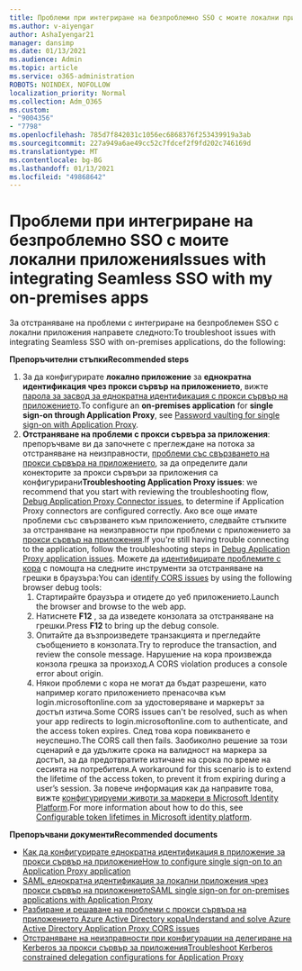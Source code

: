 ```yaml
---
title: Проблеми при интегриране на безпроблемно SSO с моите локални приложения
ms.author: v-aiyengar
author: AshaIyengar21
manager: dansimp
ms.date: 01/13/2021
ms.audience: Admin
ms.topic: article
ms.service: o365-administration
ROBOTS: NOINDEX, NOFOLLOW
localization_priority: Normal
ms.collection: Adm_O365
ms.custom:
- "9004356"
- "7798"
ms.openlocfilehash: 785d7f842031c1056ec6868376f253439919a3ab
ms.sourcegitcommit: 227a949a6ae49cc52c7fdcef2f9fd202c746169d
ms.translationtype: MT
ms.contentlocale: bg-BG
ms.lasthandoff: 01/13/2021
ms.locfileid: "49868642"
---
```

# <a name="issues-with-integrating-seamless-sso-with-my-on-premises-apps"></a><span data-ttu-id="45f18-102">Проблеми при интегриране на безпроблемно SSO с моите локални приложения</span><span class="sxs-lookup"><span data-stu-id="45f18-102">Issues with integrating Seamless SSO with my on-premises apps</span></span>

<span data-ttu-id="45f18-103">За отстраняване на проблеми с интегриране на безпроблемен SSO с локални приложения направете следното:</span><span class="sxs-lookup"><span data-stu-id="45f18-103">To troubleshoot issues with integrating Seamless SSO with on-premises applications, do the following:</span></span>

<span data-ttu-id="45f18-104">**Препоръчителни стъпки**</span><span class="sxs-lookup"><span data-stu-id="45f18-104">**Recommended steps**</span></span>

1. <span data-ttu-id="45f18-105">За да конфигурирате **локално приложение** за **еднократна идентификация чрез прокси сървър на приложението**, вижте [парола за засвод за еднократна идентификация с прокси сървър на приложението](https://docs.microsoft.com/azure/active-directory/manage-apps/application-proxy-configure-single-sign-on-password-vaulting).</span><span class="sxs-lookup"><span data-stu-id="45f18-105">To configure an **on-premises application** for **single sign-on through Application Proxy**, see [Password vaulting for single sign-on with Application Proxy](https://docs.microsoft.com/azure/active-directory/manage-apps/application-proxy-configure-single-sign-on-password-vaulting).</span></span>
1. <span data-ttu-id="45f18-106">**Отстраняване на проблеми с прокси сървъра за приложения**: препоръчваме ви да започнете с преглеждане на потока за отстраняване на неизправности, [проблеми със свързването на прокси сървъра на приложението](https://docs.microsoft.com/azure/active-directory/manage-apps/application-proxy-debug-connectors), за да определите дали конекторите за прокси сървъри за приложения са конфигурирани</span><span class="sxs-lookup"><span data-stu-id="45f18-106">**Troubleshooting Application Proxy issues**: we recommend that you start with reviewing the troubleshooting flow, [Debug Application Proxy Connector issues](https://docs.microsoft.com/azure/active-directory/manage-apps/application-proxy-debug-connectors), to determine if Application Proxy connectors are configured correctly.</span></span> <span data-ttu-id="45f18-107">Ако все още имате проблеми със свързването към приложението, следвайте стъпките за отстраняване на неизправности при проблеми с приложението за [прокси сървър на приложения](https://docs.microsoft.com/azure/active-directory/manage-apps/application-proxy-debug-apps).</span><span class="sxs-lookup"><span data-stu-id="45f18-107">If you're still having trouble connecting to the application, follow the troubleshooting steps in [Debug Application Proxy application issues](https://docs.microsoft.com/azure/active-directory/manage-apps/application-proxy-debug-apps).</span></span> <span data-ttu-id="45f18-108">Можете да [идентифицирате проблемите с кора](https://docs.microsoft.com/azure/active-directory/manage-apps/application-proxy-understand-cors-issues#understand-and-identify-cors-issues) с помощта на следните инструменти за отстраняване на грешки в браузъра:</span><span class="sxs-lookup"><span data-stu-id="45f18-108">You can [identify CORS issues](https://docs.microsoft.com/azure/active-directory/manage-apps/application-proxy-understand-cors-issues#understand-and-identify-cors-issues) by using the following browser debug tools:</span></span>
    1. <span data-ttu-id="45f18-109">Стартирайте браузъра и отидете до уеб приложението.</span><span class="sxs-lookup"><span data-stu-id="45f18-109">Launch the browser and browse to the web app.</span></span>
    1. <span data-ttu-id="45f18-110">Натиснете **F12** , за да изведете конзолата за отстраняване на грешки.</span><span class="sxs-lookup"><span data-stu-id="45f18-110">Press **F12** to bring up the debug console.</span></span>
    1. <span data-ttu-id="45f18-111">Опитайте да възпроизведете транзакцията и прегледайте съобщението в конзолата.</span><span class="sxs-lookup"><span data-stu-id="45f18-111">Try to reproduce the transaction, and review the console message.</span></span> <span data-ttu-id="45f18-112">Нарушение на кора произвежда конзола грешка за произход.</span><span class="sxs-lookup"><span data-stu-id="45f18-112">A CORS violation produces a console error about origin.</span></span>
    1. <span data-ttu-id="45f18-113">Някои проблеми с кора не могат да бъдат разрешени, като например когато приложението пренасочва към login.microsoftonline.com за удостоверяване и маркерът за достъп изтича.</span><span class="sxs-lookup"><span data-stu-id="45f18-113">Some CORS issues can't be resolved, such as when your app redirects to login.microsoftonline.com to authenticate, and the access token expires.</span></span> <span data-ttu-id="45f18-114">След това кора повикването е неуспешно.</span><span class="sxs-lookup"><span data-stu-id="45f18-114">The CORS call then fails.</span></span> <span data-ttu-id="45f18-115">Заобиколно решение за този сценарий е да удължите срока на валидност на маркера за достъп, за да предотвратите изтичане на срока по време на сесията на потребителя.</span><span class="sxs-lookup"><span data-stu-id="45f18-115">A workaround for this scenario is to extend the lifetime of the access token, to prevent it from expiring during a user’s session.</span></span> <span data-ttu-id="45f18-116">За повече информация как да направите това, вижте [конфигурируеми животи за маркери в Microsoft Identity Platform](https://docs.microsoft.com/azure/active-directory/develop/active-directory-configurable-token-lifetimes).</span><span class="sxs-lookup"><span data-stu-id="45f18-116">For more information about how to do this, see [Configurable token lifetimes in Microsoft identity platform](https://docs.microsoft.com/azure/active-directory/develop/active-directory-configurable-token-lifetimes).</span></span>

<span data-ttu-id="45f18-117">**Препоръчвани документи**</span><span class="sxs-lookup"><span data-stu-id="45f18-117">**Recommended documents**</span></span>

- [<span data-ttu-id="45f18-118">Как да конфигурирате еднократна идентификация в приложение за прокси сървър на приложение</span><span class="sxs-lookup"><span data-stu-id="45f18-118">How to configure single sign-on to an Application Proxy application</span></span>](https://docs.microsoft.com/azure/active-directory/manage-apps/application-proxy-config-sso-how-to)
- [<span data-ttu-id="45f18-119">SAML еднократна идентификация за локални приложения чрез прокси сървър на приложението</span><span class="sxs-lookup"><span data-stu-id="45f18-119">SAML single sign-on for on-premises applications with Application Proxy</span></span>](https://docs.microsoft.com/azure/active-directory/manage-apps/application-proxy-configure-single-sign-on-on-premises-apps)
- [<span data-ttu-id="45f18-120">Разбиране и решаване на проблеми с прокси сървъра на приложението Azure Active Directory кора</span><span class="sxs-lookup"><span data-stu-id="45f18-120">Understand and solve Azure Active Directory Application Proxy CORS issues</span></span>](https://docs.microsoft.com/azure/active-directory/manage-apps/application-proxy-understand-cors-issues#solutions-for-application-proxy-cors-issues)
- [<span data-ttu-id="45f18-121">Отстраняване на неизправности при конфигурации на делегиране на Kerberos за прокси сървър за приложения</span><span class="sxs-lookup"><span data-stu-id="45f18-121">Troubleshoot Kerberos constrained delegation configurations for Application Proxy</span></span>](https://docs.microsoft.com/azure/active-directory/manage-apps/application-proxy-back-end-kerberos-constrained-delegation-how-to)